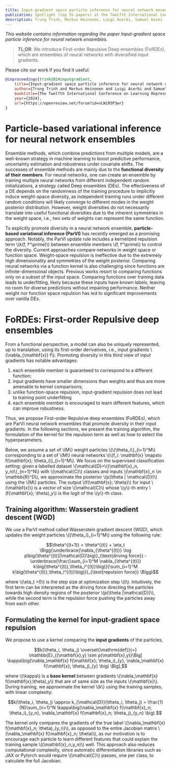 ```yaml
---
title: Input-gradient space particle inference for neural network ensembles
publication: Spotlight (top 5% papers) at the Twelfth International Conference on Learning Representations (ICLR) 2024
description: Trung Trinh, Markus Heinonen, Luigi Acerbi, Samuel Kaski
---
```


*This website contains information regarding the paper Input-gradient space particle inference for neural network ensembles.*

> **TL;DR**: We introduce First-order Repulsive Deep ensembles (FoRDEs), which are ensembles of neural networks with diversified input gradients.

Please cite our work if you find it useful:
```bibtex
@inproceedings{trinh2024inputgradient,
    title={Input-gradient space particle inference for neural network ensembles},
    author={Trung Trinh and Markus Heinonen and Luigi Acerbi and Samuel Kaski},
    booktitle={The Twelfth International Conference on Learning Representations},
    year={2024},
    url={https://openreview.net/forum?id=nLWiR5P3wr}
}
```
# Particle-based variational inference for neural network ensembles

Ensemble methods, which combine predictions from multiple models, are a well-known strategy in machine learning to boost predictive performance, uncertainty estimation and robustness under covariate shifts.
The successes of ensemble methods are mainly due to the **functional diversity of their members**.
For neural networks, one can create an ensemble by training multiple neural networks from different independent random initializations, a strategy called Deep ensembles (DEs).
The effectiveness of a DE depends on the randomness of the training procedure to implicitly induce weight-space diversity, as independent training runs under different random conditions will likely converge to different modes in the weight posterior distribution.
However, weight diversities do not necessarily translate into useful functional diversities due to the inherent symmetries in the weight space, i.e., two sets of weights can represent the same function.

To explicitly promote diversity in a neural network ensemble, **particle-based variational inference (ParVI)** has recently emerged as a promising approach.
Notably, the ParVI update rule includes a kernelized repulsion term \\(k(f, f^\prime)\\) between ensemble members \\(f, f^\prime\\) to control the diversity.
Current approaches compare networks in weight space or function space.
Weight-space repulsion is ineffective due to the extremely high dimensionality and symmetries of the weight posterior.
Comparing neural networks via a function kernel is also challenging since functions are infinite-dimensional objects. Previous works resort to comparing functions only on a subset of the input space. Comparing functions
over training data leads to underfitting, likely because these inputs have known labels, leaving no room for diverse predictions without impairing performance.
Neither weight nor function space repulsion has led to significant improvements over vanilla DEs.

# FoRDEs: First-order Repulsive deep ensembles 

From a functional perspective, a model can also be uniquely represented, up to translation, using
its first-order derivatives, i.e., input gradients \\(\nabla\_{\mathbf{x}} f\\). Promoting diversity in this third view of input gradients has notable advantages:

<ol>
  <li>each ensemble member is guaranteed to correspond to a different function;</li>
  <li>input gradients have smaller dimensions than weights and thus are more amenable to kernel
comparisons;</li>
  <li>unlike function-space repulsion, input-gradient repulsion does not lead to training point
underfitting</li>
  <li>each ensemble member is encouraged to learn different features, which can improve robustness.</li>
</ol> 

Thus, we propose First-order Repulsive deep ensembles (FoRDEs), which are ParVI neural network ensembles that promote diversity in their input gradients. In the following sections, we present the training algorithm, the formulation of the kernel for the repulsion term as well as how to select the hyperparameters.

Below, we assume a set of \\(M\\) weight particles \\(\\{\theta\_i\\}\_{i=1}^M\\) corresponding to a set of \\(M\\) neural networks \\(\\{f\_i: \mathbf{x} \mapsto f(\mathbf{x}; \theta\_i)\}\_{i=1}^M\\).
We focus on the supervised classification setting: given a labelled dataset \\(\mathcal{D}=\\{(\mathbf{x}\_n, y\_n)\\}\_{n=1}^N\\) with \\(\mathcal{C}\\) classes and inputs \\(\mathbf{x}\_n \in \mathbb{R}^D\\), we approximate the posterior \\(p(\theta \| \mathcal{D})\\) using the \\(M\\) particles. The output \\(f(\mathbf{x}; \theta)\\) for input \\(\mathbf{x}\\) is a vector of size \\(\mathcal{C}\\) whose \\(y\\)-th entry \\(f(\mathbf{x}; \theta)\_y\\) is the logit of the \\(y\\)-th class.

## Training algorithm: Wasserstein gradient descent (WGD)
We use a ParVI method called Wasserstein gradient descent (WGD), which updates the weight particles \\(\{\theta\_i\}\_{i=1}^M\\) using the following rule:

$$\theta^{(t+1)} = \theta^{(t)} + \eta_t \Bigg(\underbrace{\nabla_{\theta^{(t)}} \log p\big(\theta^{(t)}|\mathcal{D}\big)}_{\text{driving force}} - \underbrace{\frac{\sum_{i=1}^M \nabla_{\theta^{(t)}} k\big(\theta^{(t)},\theta_i^{(t)}\big)}{\sum_{i=1}^M k\big(\theta^{(t)},\theta_i^{(t)}\big)}}_{\text{repulsion force}} \Bigg)$$

where \\(\eta\_t >0\\) is the step size at optimization step \\(t\\). Intuitively, the first term can be interpreted as the driving force directing the particles towards high density regions of the posterior \\(p(\theta \|\mathcal{D})\\), while the second term is the repulsion force pushing the particles away from each other.

## Formulating the kernel for input-gradient space repulsion
We propose to use a kernel comparing the **input gradients** of the particles,

$$k(\theta_i, \theta_j) \overset{\mathrm{def}}{=} \mathbb{E}_{(\mathbf{x},y) \sim p(\mathbf{x},y)}\Big[ \kappa\big(\nabla_\mathbf{x} f(\mathbf{x}; \theta_i)_{y}, \nabla_\mathbf{x} f(\mathbf{x}; \theta_j)_{y} \big) \Big],$$

where \\(\kappa\\) is a **base kernel** between gradients \\(\nabla\_\mathbf{x} f(\mathbf{x};\theta)\_y\\) that are of same size as the inputs \\(\mathbf{x}\\). 
During training, we approximate the kernel \\(k\\) using the training samples, with linear complexity:

$$k(\theta_i, \theta_j) \approx k_{\mathcal{D}}(\theta_i, \theta_j) = \frac{1}{N}\sum_{n=1}^N \kappa\big(\nabla_\mathbf{x} f(\mathbf{x}_n; \theta_i)_{y_n}, \nabla_\mathbf{x} f(\mathbf{x}_n; \theta_j)_{y_n} \big).$$

The kernel only compares the gradients of the true label \\(\nabla\_\mathbf{x} f(\mathbf{x}\_n; \theta)\_{y\_n}\\), as opposed to the entire Jacobian matrix \\(\nabla\_\mathbf{x} f(\mathbf{x}\_n; \theta)\\), as our motivation is to encourage each particle to learn different features that could explain the training sample \\((\mathbf{x}\_n,y\_n)\\) well.
This approach also reduces computational complexity, since automatic differentiation libraries such as JAX or Pytorch would require \\(\mathcal{C}\\) passes, one per class, to calculate the full Jacobian.